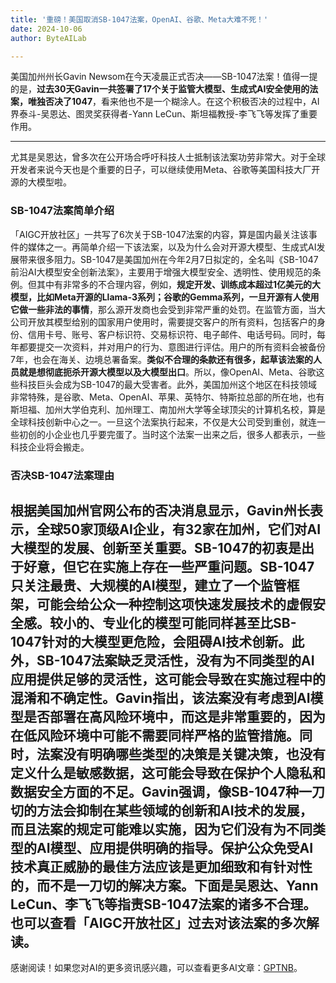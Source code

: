 ```yaml
---
title: '重磅！美国取消SB-1047法案，OpenAI、谷歌、Meta大难不死！'
date: 2024-10-06
author: ByteAILab

---
```


美国加州州长Gavin Newsom在今天凌晨正式否决——SB-1047法案！值得一提的是，**过去30天Gavin一共签署了17个关于监管大模型、生成式AI安全使用的法案，唯独否决了1047**，看来他也不是一个糊涂人。在这个积极否决的过程中，AI界泰斗-吴恩达、图灵奖获得者-Yann LeCun、斯坦福教授-李飞飞等发挥了重要作用。

---
尤其是吴恩达，曾多次在公开场合呼吁科技人士抵制该法案功劳非常大。对于全球开发者来说今天也是个重要的日子，可以继续使用Meta、谷歌等美国科技大厂开源的大模型啦。

### SB-1047法案简单介绍
「AIGC开放社区」一共写了6次关于SB-1047法案的内容，算是国内最关注该事件的媒体之一。再简单介绍一下该法案，以及为什么会对开源大模型、生成式AI发展带来很多阻力。SB-1047是美国加州在今年2月7日拟定的，全名叫《SB-1047 前沿AI大模型安全创新法案》，主要用于增强大模型安全、透明性、使用规范的条例。但其中有非常多的不合理内容，例如，**规定开发、训练成本超过1亿美元的大模型，比如Meta开源的Llama-3系列；谷歌的Gemma系列，一旦开源有人使用它做一些非法的事情**，那么源开发商也会受到非常严重的处罚。在监管方面，当大公司开放其模型给别的国家用户使用时，需要提交客户的所有资料，包括客户的身份、信用卡号、账号、客户标识符、交易标识符、电子邮件、电话号码。同时，每年都要提交一次资料，并对用户的行为、意图进行评估。用户的所有资料会被备份7年，也会在海关、边境总署备案。**类似不合理的条款还有很多，起草该法案的人员就是想彻底扼杀开源大模型以及大模型出口**。所以，像OpenAI、Meta、谷歌这些科技巨头会成为SB-1047的最大受害者。此外，美国加州这个地区在科技领域非常特殊，是谷歌、Meta、OpenAI、苹果、英特尔、特斯拉总部的所在地，也有斯坦福、加州大学伯克利、加州理工、南加州大学等全球顶尖的计算机名校，算是全球科技创新中心之一。一旦这个法案执行起来，不仅是大公司受到重创，就连一些初创的小企业也几乎要完蛋了。当时这个法案一出来之后，很多人都表示，一些科技企业将会搬走。

### 否决SB-1047法案理由
根据美国加州官网公布的否决消息显示，Gavin州长表示，**全球50家顶级AI企业，有32家在加州，它们对AI大模型的发展、创新至关重要**。SB-1047的初衷是出于好意，但它在实施上存在一些严重问题。SB-1047只关注最贵、大规模的AI模型，建立了一个监管框架，可能会给公众一种控制这项快速发展技术的虚假安全感。较小的、专业化的模型可能同样甚至比SB-1047针对的大模型更危险，会阻碍AI技术创新。此外，SB-1047法案缺乏灵活性，没有为不同类型的AI应用提供足够的灵活性，这可能会导致在实施过程中的混淆和不确定性。Gavin指出，该法案没有考虑到AI模型是否部署在高风险环境中，而这是非常重要的，因为在低风险环境中可能不需要同样严格的监管措施。同时，法案没有明确哪些类型的决策是关键决策，也没有定义什么是敏感数据，这可能会导致在保护个人隐私和数据安全方面的不足。Gavin强调，**像SB-1047种一刀切的方法会抑制在某些领域的创新和AI技术的发展，而且法案的规定可能难以实施，因为它们没有为不同类型的AI模型、应用提供明确的指导**。保护公众免受AI技术真正威胁的最佳方法应该是更加细致和有针对性的，而不是一刀切的解决方案。下面是吴恩达、Yann LeCun、李飞飞等指责SB-1047法案的诸多不合理。也可以查看「AIGC开放社区」过去对该法案的多次解读。
---
感谢阅读！如果您对AI的更多资讯感兴趣，可以查看更多AI文章：[GPTNB](https://gptnb.com)。